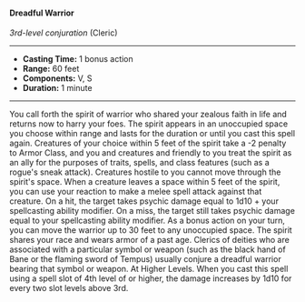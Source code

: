 #### Dreadful Warrior
*3rd-level conjuration* (Cleric)
___
- **Casting Time:** 1 bonus action
- **Range:** 60 feet
- **Components:** V, S
- **Duration:** 1 minute
---
You call forth the spirit of warrior
who shared your zealous faith in
life and returns now to harry your
foes. The spirit appears in an
unoccupied space you choose
within range and lasts for the
duration or until you cast this
spell again. Creatures of your
choice within 5 feet of the spirit
take a -2 penalty to Armor Class,
and you and creatures and
friendly to you treat the spirit as
an ally for the purposes of traits,
spells, and class features (such as
a rogue's sneak attack). Creatures
hostile to you cannot move
through the spirit's space. When a
creature leaves a space within 5
feet of the spirit, you can use your
reaction to make a melee spell
attack against that creature. On a
hit, the target takes psychic
damage equal to 1d10 + your
spellcasting ability modifier. On a
miss, the target still takes psychic damage equal to
your spellcasting ability modifier.
As a bonus action on your turn, you can move the
warrior up to 30 feet to any unoccupied space.
The spirit shares your race and wears armor of a
past age. Clerics of deities who are associated with a
particular symbol or weapon (such as the black
hand of Bane or the flaming sword of Tempus)
usually conjure a dreadful warrior bearing that
symbol or weapon.
At Higher Levels.  When you cast this spell using
a spell slot of 4th level of or higher, the damage
increases by 1d10 for every two slot levels above 3rd. 
